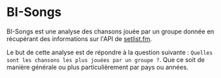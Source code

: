 # BI-Songs

BI-Songs est une analyse des chansons jouée par un groupe donnée en récupérant des informations sur l'API de [setlist.fm](https://www.setlist.fm/).

Le but de cette analyse est de répondre à la question suivante : `Quelles sont les chansons les plus jouées par un groupe ?`. Que ce soit de manière générale ou plus particulièrement par pays ou années.